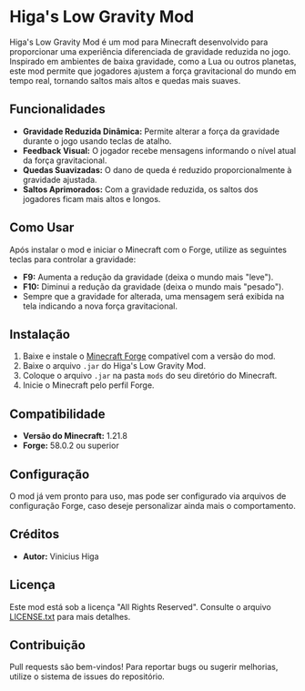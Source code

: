 # Higa's Low Gravity Mod

Higa's Low Gravity Mod é um mod para Minecraft desenvolvido para proporcionar uma experiência diferenciada de gravidade reduzida no jogo. Inspirado em ambientes de baixa gravidade, como a Lua ou outros planetas, este mod permite que jogadores ajustem a força gravitacional do mundo em tempo real, tornando saltos mais altos e quedas mais suaves.

## Funcionalidades

- **Gravidade Reduzida Dinâmica:** Permite alterar a força da gravidade durante o jogo usando teclas de atalho.
- **Feedback Visual:** O jogador recebe mensagens informando o nível atual da força gravitacional.
- **Quedas Suavizadas:** O dano de queda é reduzido proporcionalmente à gravidade ajustada.
- **Saltos Aprimorados:** Com a gravidade reduzida, os saltos dos jogadores ficam mais altos e longos.

## Como Usar

Após instalar o mod e iniciar o Minecraft com o Forge, utilize as seguintes teclas para controlar a gravidade:

- **F9:** Aumenta a redução da gravidade (deixa o mundo mais "leve").
- **F10:** Diminui a redução da gravidade (deixa o mundo mais "pesado").
- Sempre que a gravidade for alterada, uma mensagem será exibida na tela indicando a nova força gravitacional.

## Instalação

1. Baixe e instale o [Minecraft Forge](https://files.minecraftforge.net/) compatível com a versão do mod.
2. Baixe o arquivo `.jar` do Higa's Low Gravity Mod.
3. Coloque o arquivo `.jar` na pasta `mods` do seu diretório do Minecraft.
4. Inicie o Minecraft pelo perfil Forge.

## Compatibilidade

- **Versão do Minecraft:** 1.21.8
- **Forge:** 58.0.2 ou superior

## Configuração

O mod já vem pronto para uso, mas pode ser configurado via arquivos de configuração Forge, caso deseje personalizar ainda mais o comportamento.

## Créditos

- **Autor:** Vinicius Higa

## Licença

Este mod está sob a licença "All Rights Reserved". Consulte o arquivo [LICENSE.txt](LICENSE.txt) para mais detalhes.

## Contribuição

Pull requests são bem-vindos! Para reportar bugs ou sugerir melhorias, utilize o sistema de issues do repositório.
